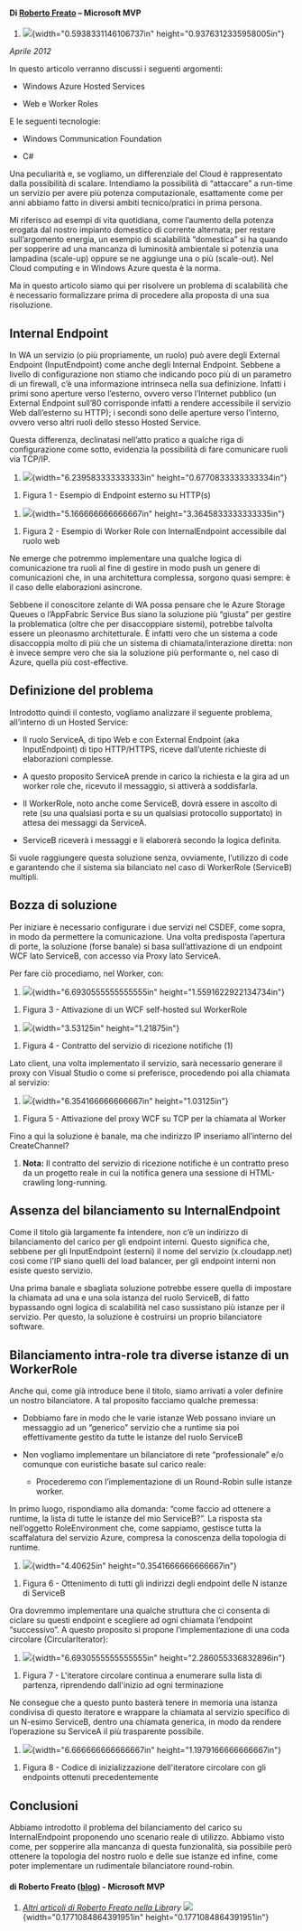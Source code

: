#### Di [Roberto Freato](https://mvp.support.microsoft.com/profile=9F9B3C0A-2016-4034-ACD6-9CEDEE74FAF3) – Microsoft MVP

1.  ![](./img//media/image1.png){width="0.5938331146106737in"
    height="0.9376312335958005in"}

*Aprile 2012*

In questo articolo verranno discussi i seguenti argomenti:

-   Windows Azure Hosted Services

-   Web e Worker Roles

E le seguenti tecnologie:

-   Windows Communication Foundation

-   C\#

Una peculiarità e, se vogliamo, un differenziale del Cloud è
rappresentato dalla possibilità di scalare. Intendiamo la possibilità di
“attaccare” a run-time un servizio per avere più potenza computazionale,
esattamente come per anni abbiamo fatto in diversi ambiti
tecnico/pratici in prima persona.

Mi riferisco ad esempi di vita quotidiana, come l’aumento della potenza
erogata dal nostro impianto domestico di corrente alternata; per restare
sull’argomento energia, un esempio di scalabilità “domestica” si ha
quando per sopperire ad una mancanza di luminosità ambientale si
potenzia una lampadina (scale-up) oppure se ne aggiunge una o più
(scale-out). Nel Cloud computing e in Windows Azure questa è la norma.

Ma in questo articolo siamo qui per risolvere un problema di scalabilità
che è necessario formalizzare prima di procedere alla proposta di una
sua risoluzione.

Internal Endpoint
-----------------

In WA un servizio (o più propriamente, un ruolo) può avere degli
External Endpoint (InputEndpoint) come anche degli Internal Endpoint.
Sebbene a livello di configurazione non stiamo che indicando poco più di
un parametro di un firewall, c’è una informazione intrinseca nella sua
definizione. Infatti i primi sono aperture verso l’esterno, ovvero verso
l’Internet pubblico (un External Endpoint sull’80 corrisponde infatti a
rendere accessibile il servizio Web dall’esterno su HTTP); i secondi
sono delle aperture verso l’interno, ovvero verso altri ruoli dello
stesso Hosted Service.

Questa differenza, declinatasi nell’atto pratico a qualche riga di
configurazione come sotto, evidenzia la possibilità di fare comunicare
ruoli via TCP/IP.

1.  ![](./img//media/image2.png){width="6.239583333333333in"
    height="0.6770833333333334in"}

<!-- -->

1.  Figura 1 - Esempio di Endpoint esterno su HTTP(s)

<!-- -->

1.  ![](./img//media/image3.png){width="5.166666666666667in"
    height="3.3645833333333335in"}

<!-- -->

1.  Figura 2 - Esempio di Worker Role con InternalEndpoint accessibile
    dal ruolo web

Ne emerge che potremmo implementare una qualche logica di comunicazione
tra ruoli al fine di gestire in modo push un genere di comunicazioni
che, in una architettura complessa, sorgono quasi sempre: è il caso
delle elaborazioni asincrone.

Sebbene il conoscitore zelante di WA possa pensare che le Azure Storage
Queues o l’AppFabric Service Bus siano la soluzione più “giusta” per
gestire la problematica (oltre che per disaccoppiare sistemi), potrebbe
talvolta essere un pleonasmo architetturale. È infatti vero che un
sistema a code disaccoppia molto di più che un sistema di
chiamata/interazione diretta: non è invece sempre vero che sia la
soluzione più performante o, nel caso di Azure, quella più
cost-effective.

Definizione del problema
------------------------

Introdotto quindi il contesto, vogliamo analizzare il seguente problema,
all’interno di un Hosted Service:

-   Il ruolo ServiceA, di tipo Web e con External Endpoint
    (aka InputEndpoint) di tipo HTTP/HTTPS, riceve dall’utente richieste
    di elaborazioni complesse.

-   A questo proposito ServiceA prende in carico la richiesta e la gira
    ad un worker role che, ricevuto il messaggio, si attiverà
    a soddisfarla.

-   Il WorkerRole, noto anche come ServiceB, dovrà essere in ascolto di
    rete (su una qualsiasi porta e su un qualsiasi
    protocollo supportato) in attesa dei messaggi da ServiceA.

-   ServiceB riceverà i messaggi e li elaborerà secondo la
    logica definita.

Si vuole raggiungere questa soluzione senza, ovviamente, l’utilizzo di
code e garantendo che il sistema sia bilanciato nel caso di WorkerRole
(ServiceB) multipli.

Bozza di soluzione
------------------

Per iniziare è necessario configurare i due servizi nel CSDEF, come
sopra, in modo da permettere la comunicazione. Una volta predisposta
l’apertura di porte, la soluzione (forse banale) si basa
sull’attivazione di un endpoint WCF lato ServiceB, con accesso via Proxy
lato ServiceA.

Per fare ciò procediamo, nel Worker, con:

1.  ![](./img//media/image4.png){width="6.6930555555555555in"
    height="1.5591622922134734in"}

<!-- -->

1.  Figura 3 - Attivazione di un WCF self-hosted sul WorkerRole

<!-- -->

1.  ![](./img//media/image5.png){width="3.53125in" height="1.21875in"}

<!-- -->

1.  Figura 4 - Contratto del servizio di ricezione notifiche (1)

Lato client, una volta implementato il servizio, sarà necessario
generare il proxy con Visual Studio o come si preferisce, procedendo poi
alla chiamata al servizio:

1.  ![](./img//media/image6.png){width="6.354166666666667in"
    height="1.03125in"}

<!-- -->

1.  Figura 5 - Attivazione del proxy WCF su TCP per la chiamata al
    Worker

Fino a qui la soluzione è banale, ma che indirizzo IP inseriamo
all’interno del CreateChannel?

1.  **Nota:** Il contratto del servizio di ricezione notifiche è un
    contratto preso da un progetto reale in cui la notifica genera una
    sessione di HTML-crawling long-running.

Assenza del bilanciamento su InternalEndpoint
---------------------------------------------

Come il titolo già largamente fa intendere, non c’è un indirizzo di
bilanciamento del carico per gli endpoint interni. Questo significa che,
sebbene per gli InputEndpoint (esterni) il nome del servizio
(x.cloudapp.net) così come l’IP siano quelli del load balancer, per gli
endpoint interni non esiste questo servizio.

Una prima banale e sbagliata soluzione potrebbe essere quella di
impostare la chiamata ad una e una sola istanza del ruolo ServiceB, di
fatto bypassando ogni logica di scalabilità nel caso sussistano più
istanze per il servizio. Per questo, la soluzione è costruirsi un
proprio bilanciatore software.

Bilanciamento intra-role tra diverse istanze di un WorkerRole
-------------------------------------------------------------

Anche qui, come già introduce bene il titolo, siamo arrivati a voler
definire un nostro bilanciatore. A tal proposito facciamo qualche
premessa:

-   Dobbiamo fare in modo che le varie istanze Web possano inviare un
    messaggio ad un “generico” servizio che a runtime sia poi
    effettivamente gestito da tutte le istanze del ruolo ServiceB

-   Non vogliamo implementare un bilanciatore di rete “professionale”
    e/o comunque con euristiche basate sul carico reale:

    -   Procederemo con l’implementazione di un Round-Robin sulle
        istanze worker.

In primo luogo, rispondiamo alla domanda: “come faccio ad ottenere a
runtime, la lista di tutte le istanze del mio ServiceB?”. La risposta
sta nell’oggetto RoleEnvironment che, come sappiamo, gestisce tutta la
scaffalatura del servizio Azure, compresa la conoscenza della topologia
di runtime.

1.  ![](./img//media/image7.png){width="4.40625in"
    height="0.3541666666666667in"}

<!-- -->

1.  Figura 6 - Ottenimento di tutti gli indirizzi degli endpoint delle N
    istanze di ServiceB

Ora dovremmo implementare una qualche struttura che ci consenta di
ciclare su questi endpoint e scegliere ad ogni chiamata l’endpoint
“successivo”. A questo proposito si propone l’implementazione di una
coda circolare (CircularIterator):

1.  ![](./img//media/image8.png){width="6.6930555555555555in"
    height="2.286055336832896in"}

<!-- -->

1.  Figura 7 - L'iteratore circolare continua a enumerare sulla lista di
    partenza, riprendendo dall'inizio ad ogni terminazione

Ne consegue che a questo punto basterà tenere in memoria una istanza
condivisa di questo iteratore e wrappare la chiamata al servizio
specifico di un N-esimo ServiceB, dentro una chiamata generica, in modo
da rendere l’operazione su ServiceA il più trasparente possibile.

1.  ![](./img//media/image9.png){width="6.666666666666667in"
    height="1.1979166666666667in"}

<!-- -->

1.  Figura 8 - Codice di inizializzazione dell'iteratore circolare con
    gli endpoints ottenuti precedentemente

Conclusioni
-----------

Abbiamo introdotto il problema del bilanciamento del carico su
InternalEndpoint proponendo uno scenario reale di utilizzo. Abbiamo
visto come, per sopperire alla mancanza di questa funzionalità, sia
possibile però ottenere la topologia del nostro ruolo e delle sue
istanze ed infine, come poter implementare un rudimentale bilanciatore
round-robin.

#### di Roberto Freato ([blog](http://dotnetlombardia.org/blogs/rob/default.aspx)) - Microsoft MVP

1.  *[Altri articoli di Roberto Freato nella
    Libr](http://sxp.microsoft.com/feeds/3.0/msdntn/TA_MSDN_ITA?contenttype=Article&author=Roberto%20Freato)ary*
    ![](./img//media/image10.png){width="0.1771084864391951in"
    height="0.1771084864391951in"}


